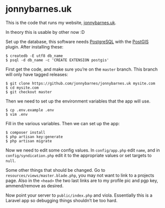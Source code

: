 # jonnybarnes.uk

This is the code that runs my website, [jonnybarnes.uk](https://jonnybarnes.uk).

In theory this is usable by other now :D

Set up the database, this software needs [PostgreSQL](https://wwwpostgresql.org)
with the [PostGIS](http://postgis.net) plugin. After installing these:

```shell
$ createdb -E utf8 db_name
$ psql -d db_name -c 'CREATE EXTENSION postgis'
```

First get the code, and make sure you’re on the `master` branch. This branch will
only have tagged releases:

```shell
$ git clone https://github.com/jonnybarnes/jonnybarnes.uk mysite.com
$ cd mysite.com
$ git checkout master
```

Then we need to set up the environment variables that the app will use.

```shell
$ cp .env.example .env
$ vim .env
```

Fill in the various variables. Then we can set up the app:

```shell
$ composer install
$ php artisan key:generate
$ php artisan migrate
```

Now we need to edit some config values. In `config/app.php` edit `name`, and in
`config/syndication.php` edit it to the appropriate values or set targets to `null`.

Some other things that should be changed. Go to `resources/views/master.blade.php`,
you may not want to link to a projects page. Also in the `<head>` the two last links
are to my profile pic and pgp key, ammend/remove as desired.

Now point your server to `public/index.php` and viola. Essentially this is a
Laravel app so debugging things shouldn’t be too hard.
